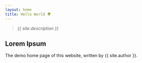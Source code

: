 ```yaml
---
layout: home
title: Hello World 🌍
---
```


> *{{ site.description }}*

## Lorem Ipsum
The demo home page of this website, written by {{ site.author }}.
